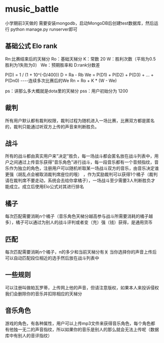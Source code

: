 # music_battle
小学期前3天做的
需要安装mongodb，启动MongoDB后创建test数据库，然后运行 python manage.py runserver即可

## 基础公式 Elo rank
 Rn:比赛结束后的天梯分
 Ro：基础天梯分
 K：常数 20
 W：胜利次数（平局为0.5胜利为1失败为0）
 We：预期胜率和
 D:rank分数差

 P(D) = 1 / (1 + 10^(-D/400))
 D = Ra - Rb
 We = P(D1) + P(D2) + P(D3) + ... + P(Dn0)   ----连续多次比赛后的We
 Rn = Ro + K * (W - We)

 ps：讲那么多大概就是dota里的天梯分
 pss：用户初始分为 1200

## 裁判
 所有用户默认都有裁判权限，裁判过程为随机进入一场比赛，比赛双方都是匿名的，裁判只能通过听双方上传的声音来判断胜负。

## 战斗
 所有的战斗都由真实用户来"决定"胜负，每一场战斗都会匿名放在战斗列表中，用户之间通过上传音乐获得"音乐角色"进行战斗，每一段音乐都有一个音频指纹，音乐作为独立的角色，注册用户可以随机听取某一场战斗双方的音乐，由音乐决定谁更强（胡乱点会被取消裁判席座位的哦）
 ，作为奖励裁判可以获得1个橘子（裁判请在裁判席不要走动，系统会去给你拿橘子），一场战斗至少需要3人判断胜负才能成立。成立后使用Elo公式对其进行排名

## 橘子
 每次匹配需要消耗n个橘子（音乐角色天梯分越高参与战斗所需要消耗的橘子越多），橘子可以通过为别人的战斗评判或者变（充）强（钱）获得，是通用货币

## 匹配
 每次匹配需要消耗n个橘子，n的多少和当前天梯分有关
 当你选择你的声音上传后可以自动匹配段位相近的选手然后放在战斗列表中

## 一些规则
 可以注册叫做帕瓦罗蒂，上传网上他的声音，但请注意版权，如果本人来投诉侵权我们会删除你的音乐并扣除相应的天梯分

## 音乐角色
 游戏的角色，有各种属性，用户可以上传mp3文件来获得音乐角色，每个角色都有他独一无二的声音指纹，所以如果你的音乐是别人的那么就会无法上传呢（数据库中有别人的音评指纹）
